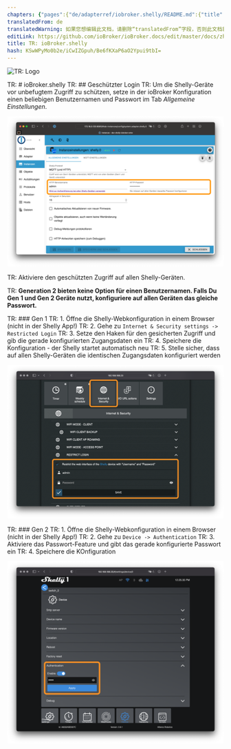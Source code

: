 ```yaml
---
chapters: {"pages":{"de/adapterref/iobroker.shelly/README.md":{"title":{"de":"ioBroker.shelly"},"content":"de/adapterref/iobroker.shelly/README.md"},"de/adapterref/iobroker.shelly/protocol-coap.md":{"title":{"de":"ioBroker.shelly"},"content":"de/adapterref/iobroker.shelly/protocol-coap.md"},"de/adapterref/iobroker.shelly/protocol-mqtt.md":{"title":{"de":"ioBroker.shelly"},"content":"de/adapterref/iobroker.shelly/protocol-mqtt.md"},"de/adapterref/iobroker.shelly/restricted-login.md":{"title":{"de":"ioBroker.shelly"},"content":"de/adapterref/iobroker.shelly/restricted-login.md"},"de/adapterref/iobroker.shelly/state-changes.md":{"title":{"de":"ioBroker.shelly"},"content":"de/adapterref/iobroker.shelly/state-changes.md"}}}
translatedFrom: de
translatedWarning: 如果您想编辑此文档，请删除“translatedFrom”字段，否则此文档将再次自动翻译
editLink: https://github.com/ioBroker/ioBroker.docs/edit/master/docs/zh-cn/adapterref/iobroker.shelly/restricted-login.md
title: TR: ioBroker.shelly
hash: KSwWPyMo0b2e/iCwIZGpuh/Be6fKXaP6aO2Ypui9tbI=
---
```

![TR: Logo](../../../de/adapterref/iobroker.shelly/../../admin/shelly.png)

TR: # ioBroker.shelly
TR: ## Geschützter Login
TR: Um die Shelly-Geräte vor unbefugtem Zugriff zu schützen, setze in der ioBroker Konfiguration einen beliebigen Benutzernamen und Passwort im Tab *Allgemeine Einstellungen*.

![TR: iobroker_general_restrict_login](../../../de/adapterref/iobroker.shelly/./img/iobroker_general_restrict_login.png)

TR: Aktiviere den geschützten Zugriff auf allen Shelly-Geräten.

TR: **Generation 2 bieten keine Option für einen Benutzernamen. Falls Du Gen 1 und Gen 2 Geräte nutzt, konfiguriere auf allen Geräten das gleiche Passwort.**

TR: ### Gen 1
TR: 1. Öffne die Shelly-Webkonfiguration in einem Browser (nicht in der Shelly App!)
TR: 2. Gehe zu ```Internet & Security settings -> Restricted Login```
TR: 3. Setze den Haken für den gesicherten Zugriff und gib die gerade konfigurierten Zugangsdaten ein
TR: 4. Speichere die Konfiguration - der Shelly startet automatisch neu
TR: 5. Stelle sicher, dass auf allen Shelly-Geräten die identischen Zugangsdaten konfiguriert werden

![TR: shelly gen 1](../../../de/adapterref/iobroker.shelly/./img/shelly_restrict_login-gen1.png)

TR: ### Gen 2
TR: 1. Öffne die Shelly-Webkonfiguration in einem Browser (nicht in der Shelly App!)
TR: 2. Gehe zu ```Device -> Authentication```
TR: 3. Aktiviere das Passwort-Feature und gibt das gerade konfigurierte Passwort ein
TR: 4. Speichere die KOnfiguration

![TR: shelly gen 2](../../../de/adapterref/iobroker.shelly/./img/shelly_restrict_login-gen2.png)